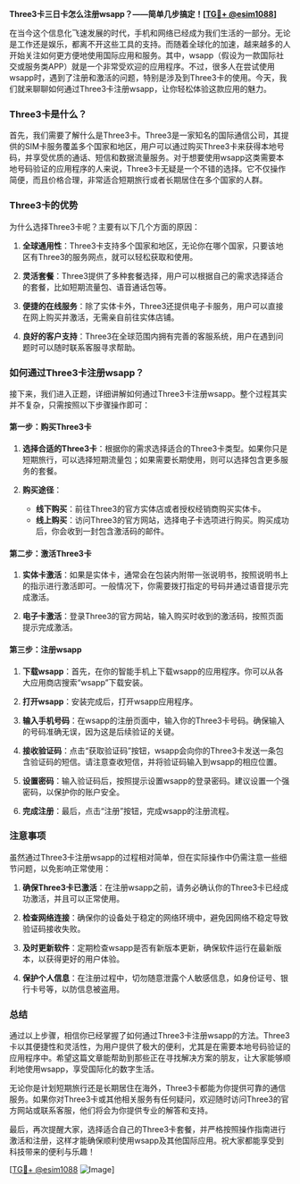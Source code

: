 **Three3卡三日卡怎么注册wsapp？——简单几步搞定！[[TG💪+ @esim1088](https://t.me/s/esim1088)]**

在当今这个信息化飞速发展的时代，手机和网络已经成为我们生活的一部分。无论是工作还是娱乐，都离不开这些工具的支持。而随着全球化的加速，越来越多的人开始关注如何更方便地使用国际应用和服务。其中，wsapp（假设为一款国际社交或服务类APP）就是一个非常受欢迎的应用程序。不过，很多人在尝试使用wsapp时，遇到了注册和激活的问题，特别是涉及到Three3卡的使用。今天，我们就来聊聊如何通过Three3卡注册wsapp，让你轻松体验这款应用的魅力。

### Three3卡是什么？

首先，我们需要了解什么是Three3卡。Three3是一家知名的国际通信公司，其提供的SIM卡服务覆盖多个国家和地区，用户可以通过购买Three3卡来获得本地号码，并享受优质的通话、短信和数据流量服务。对于想要使用wsapp这类需要本地号码验证的应用程序的人来说，Three3卡无疑是一个不错的选择。它不仅操作简便，而且价格合理，非常适合短期旅行或者长期居住在多个国家的人群。

### Three3卡的优势

为什么选择Three3卡呢？主要有以下几个方面的原因：

1. **全球通用性**：Three3卡支持多个国家和地区，无论你在哪个国家，只要该地区有Three3的服务网点，就可以轻松获取和使用。
   
2. **灵活套餐**：Three3提供了多种套餐选择，用户可以根据自己的需求选择适合的套餐，比如短期流量包、语音通话包等。

3. **便捷的在线服务**：除了实体卡外，Three3还提供电子卡服务，用户可以直接在网上购买并激活，无需亲自前往实体店铺。

4. **良好的客户支持**：Three3在全球范围内拥有完善的客服系统，用户在遇到问题时可以随时联系客服寻求帮助。

### 如何通过Three3卡注册wsapp？

接下来，我们进入正题，详细讲解如何通过Three3卡注册wsapp。整个过程其实并不复杂，只需按照以下步骤操作即可：

#### 第一步：购买Three3卡

1. **选择合适的Three3卡**：根据你的需求选择适合的Three3卡类型。如果你只是短期旅行，可以选择短期流量包；如果需要长期使用，则可以选择包含更多服务的套餐。

2. **购买途径**：
   - **线下购买**：前往Three3的官方实体店或者授权经销商购买实体卡。
   - **线上购买**：访问Three3的官方网站，选择电子卡选项进行购买。购买成功后，你会收到一封包含激活码的邮件。

#### 第二步：激活Three3卡

1. **实体卡激活**：如果是实体卡，通常会在包装内附带一张说明书，按照说明书上的指示进行激活即可。一般情况下，你需要拨打指定的号码并通过语音提示完成激活。

2. **电子卡激活**：登录Three3的官方网站，输入购买时收到的激活码，按照页面提示完成激活。

#### 第三步：注册wsapp

1. **下载wsapp**：首先，在你的智能手机上下载wsapp的应用程序。你可以从各大应用商店搜索“wsapp”下载安装。

2. **打开wsapp**：安装完成后，打开wsapp应用程序。

3. **输入手机号码**：在wsapp的注册页面中，输入你的Three3卡号码。确保输入的号码准确无误，因为这是后续验证的关键。

4. **接收验证码**：点击“获取验证码”按钮，wsapp会向你的Three3卡发送一条包含验证码的短信。请注意查收短信，并将验证码输入到wsapp的相应位置。

5. **设置密码**：输入验证码后，按照提示设置wsapp的登录密码。建议设置一个强密码，以保护你的账户安全。

6. **完成注册**：最后，点击“注册”按钮，完成wsapp的注册流程。

### 注意事项

虽然通过Three3卡注册wsapp的过程相对简单，但在实际操作中仍需注意一些细节问题，以免影响正常使用：

1. **确保Three3卡已激活**：在注册wsapp之前，请务必确认你的Three3卡已经成功激活，并且可以正常使用。

2. **检查网络连接**：确保你的设备处于稳定的网络环境中，避免因网络不稳定导致验证码接收失败。

3. **及时更新软件**：定期检查wsapp是否有新版本更新，确保软件运行在最新版本，以获得更好的用户体验。

4. **保护个人信息**：在注册过程中，切勿随意泄露个人敏感信息，如身份证号、银行卡号等，以防信息被盗用。

### 总结

通过以上步骤，相信你已经掌握了如何通过Three3卡注册wsapp的方法。Three3卡以其便捷性和灵活性，为用户提供了极大的便利，尤其是在需要本地号码验证的应用程序中。希望这篇文章能帮助到那些正在寻找解决方案的朋友，让大家能够顺利地使用wsapp，享受国际化的数字生活。

无论你是计划短期旅行还是长期居住在海外，Three3卡都能为你提供可靠的通信服务。如果你对Three3卡或其他相关服务有任何疑问，欢迎随时访问Three3的官方网站或联系客服，他们将会为你提供专业的解答和支持。

最后，再次提醒大家，选择适合自己的Three3卡套餐，并严格按照操作指南进行激活和注册，这样才能确保顺利使用wsapp及其他国际应用。祝大家都能享受到科技带来的便利与乐趣！

[[TG💪+ @esim1088](https://t.me/s/esim1088) ![Image](https://i.postimg.cc/4NQfJmqS/Snipaste-2025-05-13-00-14-12.png)]